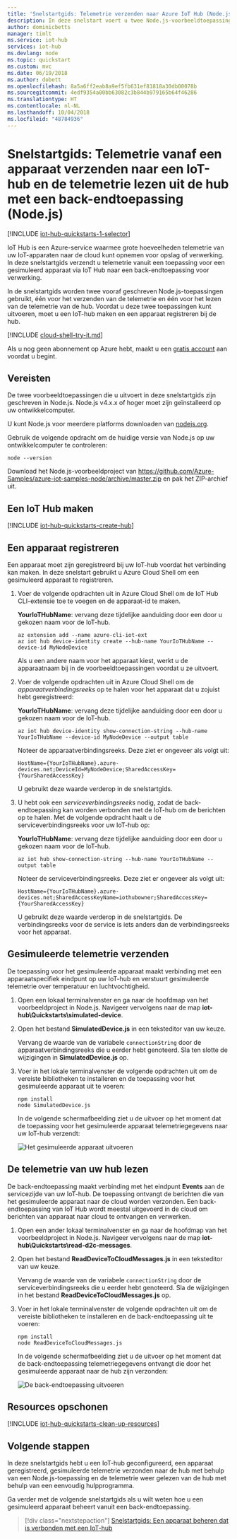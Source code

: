 ```yaml
---
title: 'Snelstartgids: Telemetrie verzenden naar Azure IoT Hub (Node.js) | Microsoft Docs'
description: In deze snelstart voert u twee Node.js-voorbeeldtoepassingen uit om gesimuleerde telemetrie te verzenden naar een IoT-hub en telemetrie van de IoT-hub te lezen voor verwerking in de cloud.
author: dominicbetts
manager: timlt
ms.service: iot-hub
services: iot-hub
ms.devlang: node
ms.topic: quickstart
ms.custom: mvc
ms.date: 06/19/2018
ms.author: dobett
ms.openlocfilehash: 8a5a6ff2eab8a9ef5fb631ef81818a30db00078b
ms.sourcegitcommit: 4edf9354a00bb63082c3b844b979165b64f46286
ms.translationtype: HT
ms.contentlocale: nl-NL
ms.lasthandoff: 10/04/2018
ms.locfileid: "48784936"
---
```

# <a name="quickstart-send-telemetry-from-a-device-to-an-iot-hub-and-read-the-telemetry-from-the-hub-with-a-back-end-application-nodejs"></a>Snelstartgids: Telemetrie vanaf een apparaat verzenden naar een IoT-hub en de telemetrie lezen uit de hub met een back-endtoepassing (Node.js)

[!INCLUDE [iot-hub-quickstarts-1-selector](../../includes/iot-hub-quickstarts-1-selector.md)]

IoT Hub is een Azure-service waarmee grote hoeveelheden telemetrie van uw IoT-apparaten naar de cloud kunt opnemen voor opslag of verwerking. In deze snelstartgids verzendt u telemetrie vanuit een toepassing voor een gesimuleerd apparaat via IoT Hub naar een back-endtoepassing voor verwerking.

In de snelstartgids worden twee vooraf geschreven Node.js-toepassingen gebruikt, één voor het verzenden van de telemetrie en één voor het lezen van de telemetrie van de hub. Voordat u deze twee toepassingen kunt uitvoeren, moet u een IoT-hub maken en een apparaat registreren bij de hub.

[!INCLUDE [cloud-shell-try-it.md](../../includes/cloud-shell-try-it.md)]

Als u nog geen abonnement op Azure hebt, maakt u een [gratis account](https://azure.microsoft.com/free/?WT.mc_id=A261C142F) aan voordat u begint.

## <a name="prerequisites"></a>Vereisten

De twee voorbeeldtoepassingen die u uitvoert in deze snelstartgids zijn geschreven in Node.js. Node.js v4.x.x of hoger moet zijn geïnstalleerd op uw ontwikkelcomputer.

U kunt Node.js voor meerdere platforms downloaden van [nodejs.org](https://nodejs.org).

Gebruik de volgende opdracht om de huidige versie van Node.js op uw ontwikkelcomputer te controleren:

```cmd/sh
node --version
```

Download het Node.js-voorbeeldproject van https://github.com/Azure-Samples/azure-iot-samples-node/archive/master.zip en pak het ZIP-archief uit.

## <a name="create-an-iot-hub"></a>Een IoT Hub maken

[!INCLUDE [iot-hub-quickstarts-create-hub](../../includes/iot-hub-quickstarts-create-hub.md)]

## <a name="register-a-device"></a>Een apparaat registreren

Een apparaat moet zijn geregistreerd bij uw IoT-hub voordat het verbinding kan maken. In deze snelstart gebruikt u Azure Cloud Shell om een gesimuleerd apparaat te registreren.

1. Voer de volgende opdrachten uit in Azure Cloud Shell om de IoT Hub CLI-extensie toe te voegen en de apparaat-id te maken. 

   **YourIoTHubName**: vervang deze tijdelijke aanduiding door een door u gekozen naam voor de IoT-hub.

    ```azurecli-interactive
    az extension add --name azure-cli-iot-ext
    az iot hub device-identity create --hub-name YourIoTHubName --device-id MyNodeDevice
    ```

    Als u een andere naam voor het apparaat kiest, werkt u de apparaatnaam bij in de voorbeeldtoepassingen voordat u ze uitvoert.

1. Voer de volgende opdrachten uit in Azure Cloud Shell om de _apparaatverbindingsreeks_ op te halen voor het apparaat dat u zojuist hebt geregistreerd:

   **YourIoTHubName**: vervang deze tijdelijke aanduiding door een door u gekozen naam voor de IoT-hub.

    ```azurecli-interactive
    az iot hub device-identity show-connection-string --hub-name YourIoTHubName --device-id MyNodeDevice --output table
    ```
    
    Noteer de apparaatverbindingsreeks. Deze ziet er ongeveer als volgt uit:

   `HostName={YourIoTHubName}.azure-devices.net;DeviceId=MyNodeDevice;SharedAccessKey={YourSharedAccessKey}`

    U gebruikt deze waarde verderop in de snelstartgids.

1. U hebt ook een _serviceverbindingsreeks_ nodig, zodat de back-endtoepassing kan worden verbonden met de IoT-hub om de berichten op te halen. Met de volgende opdracht haalt u de serviceverbindingsreeks voor uw IoT-hub op:
   
   **YourIoTHubName**: vervang deze tijdelijke aanduiding door een door u gekozen naam voor de IoT-hub.

    ```azurecli-interactive
    az iot hub show-connection-string --hub-name YourIoTHubName --output table
    ```
     
    Noteer de serviceverbindingsreeks. Deze ziet er ongeveer als volgt uit:

   `HostName={YourIoTHubName}.azure-devices.net;SharedAccessKeyName=iothubowner;SharedAccessKey={YourSharedAccessKey}`

    U gebruikt deze waarde verderop in de snelstartgids. De verbindingsreeks voor de service is iets anders dan de verbindingsreeks voor het apparaat.


## <a name="send-simulated-telemetry"></a>Gesimuleerde telemetrie verzenden

De toepassing voor het gesimuleerde apparaat maakt verbinding met een apparaatspecifiek eindpunt op uw IoT-hub en verstuurt gesimuleerde telemetrie over temperatuur en luchtvochtigheid.

1. Open een lokaal terminalvenster en ga naar de hoofdmap van het voorbeeldproject in Node.js. Navigeer vervolgens naar de map **iot-hub\Quickstarts\simulated-device**.

1. Open het bestand **SimulatedDevice.js** in een teksteditor van uw keuze.

    Vervang de waarde van de variabele `connectionString` door de apparaatverbindingsreeks die u eerder hebt genoteerd. Sla ten slotte de wijzigingen in **SimulatedDevice.js** op.

1. Voer in het lokale terminalvenster de volgende opdrachten uit om de vereiste bibliotheken te installeren en de toepassing voor het gesimuleerde apparaat uit te voeren:

    ```cmd/sh
    npm install
    node SimulatedDevice.js
    ```

    In de volgende schermafbeelding ziet u de uitvoer op het moment dat de toepassing voor het gesimuleerde apparaat telemetriegegevens naar uw IoT-hub verzendt:

    ![Het gesimuleerde apparaat uitvoeren](media/quickstart-send-telemetry-node/SimulatedDevice.png)

## <a name="read-the-telemetry-from-your-hub"></a>De telemetrie van uw hub lezen

De back-endtoepassing maakt verbinding met het eindpunt **Events** aan de servicezijde van uw IoT-hub. De toepassing ontvangt de berichten die van het gesimuleerde apparaat naar de cloud worden verzonden. Een back-endtoepassing van IoT Hub wordt meestal uitgevoerd in de cloud om berichten van apparaat naar cloud te ontvangen en verwerken.

1. Open een ander lokaal terminalvenster en ga naar de hoofdmap van het voorbeeldproject in Node.js. Navigeer vervolgens naar de map **iot-hub\Quickstarts\read-d2c-messages**.

1. Open het bestand **ReadDeviceToCloudMessages.js** in een teksteditor van uw keuze.

    Vervang de waarde van de variabele `connectionString` door de serviceverbindingsreeks die u eerder hebt genoteerd. Sla de wijzigingen in het bestand **ReadDeviceToCloudMessages.js** op.

1. Voer in het lokale terminalvenster de volgende opdrachten uit om de vereiste bibliotheken te installeren en de back-endtoepassing uit te voeren:

    ```cmd/sh
    npm install
    node ReadDeviceToCloudMessages.js
    ```

    In de volgende schermafbeelding ziet u de uitvoer op het moment dat de back-endtoepassing telemetriegegevens ontvangt die door het gesimuleerde apparaat naar de hub zijn verzonden:

    ![De back-endtoepassing uitvoeren](media/quickstart-send-telemetry-node/ReadDeviceToCloud.png)

## <a name="clean-up-resources"></a>Resources opschonen

[!INCLUDE [iot-hub-quickstarts-clean-up-resources](../../includes/iot-hub-quickstarts-clean-up-resources.md)]

## <a name="next-steps"></a>Volgende stappen

In deze snelstartgids hebt u een IoT-hub geconfigureerd, een apparaat geregistreerd, gesimuleerde telemetrie verzonden naar de hub met behulp van een Node.js-toepassing en de telemetrie weer gelezen van de hub met behulp van een eenvoudig hulpprogramma.

Ga verder met de volgende snelstartgids als u wilt weten hoe u een gesimuleerd apparaat beheert vanuit een back-endtoepassing.

> [!div class="nextstepaction"]
> [Snelstartgids: Een apparaat beheren dat is verbonden met een IoT-hub](quickstart-control-device-node.md)
